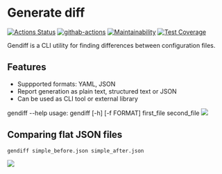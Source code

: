 # Generate diff
[![Actions Status](https://github.com/spikers-dev/python-project-lvl2/workflows/hexlet-check/badge.svg)](https://github.com/spikers-dev/python-project-lvl2/actions)
[![githab-actions](https://github.com/spikers-dev/python-project-lvl2/actions/workflows/githab-actions.yml/badge.svg)](https://github.com/spikers-dev/python-project-lvl2/actions/workflows/githab-actions.yml)
[![Maintainability](https://api.codeclimate.com/v1/badges/74cccfb87108bb373e9a/maintainability)](https://codeclimate.com/github/spikers-dev/python-project-lvl2/maintainability)
[![Test Coverage](https://api.codeclimate.com/v1/badges/74cccfb87108bb373e9a/test_coverage)](https://codeclimate.com/github/spikers-dev/python-project-lvl2/test_coverage)

Gendiff is a CLI utility for finding differences between configuration files.

## Features

- Suppported formats: YAML, JSON
- Report generation as plain text, structured text or JSON
- Can be used as CLI tool or external library

gendiff --help
usage: gendiff [-h] [-f FORMAT] first_file second_file
<a href="https://asciinema.org/a/ReLvLxZwXWADSWvHicrvXNlVv" target="_blank"><img src="https://asciinema.org/a/ReLvLxZwXWADSWvHicrvXNlVv.svg" /></a>

## Comparing flat JSON files

```bash
gendiff simple_before.json simple_after.json
```
<a href="https://asciinema.org/a/0tTIzalLSCeqshJA5YbGpvPzK" target="_blank"><img src="https://asciinema.org/a/0tTIzalLSCeqshJA5YbGpvPzK.svg" /></a>
